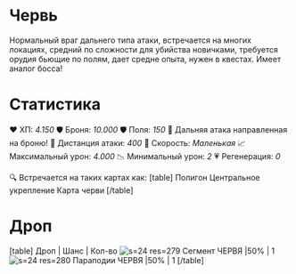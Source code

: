 # Червь
Нормальный враг дальнего типа атаки, встречается на многих локациях, средний по сложности для убийства новичками, требуется орудия бьющие по полям, дает средне опыта, нужен в квестах. Имеет аналог босса!
# Cтатистика
❤ ХП: *4.150*
🛡 Броня: *10.000*
🛡 Поля: *150*
🔫 Дальняя атака направленная на броню!
🎯 Дистанция атаки: *400*
🏃 Скорость: *Маленькая*
📈 Максимальный урон: *4.000*
📉 Минимальный урон: *2*
💗 Регенерация: *0*

🔍 Встречается на таких картах как:
[table]
Полигон
Центральное укрепление
Карта черви
[/table]
# Дроп
[table] Дроп | Шанс | Кол-во
![s=24 res=279]() Сегмент ЧЕРВЯ |50% | 1
![s=24 res=280]() Параподии ЧЕРВЯ |50% | 1
[/table]